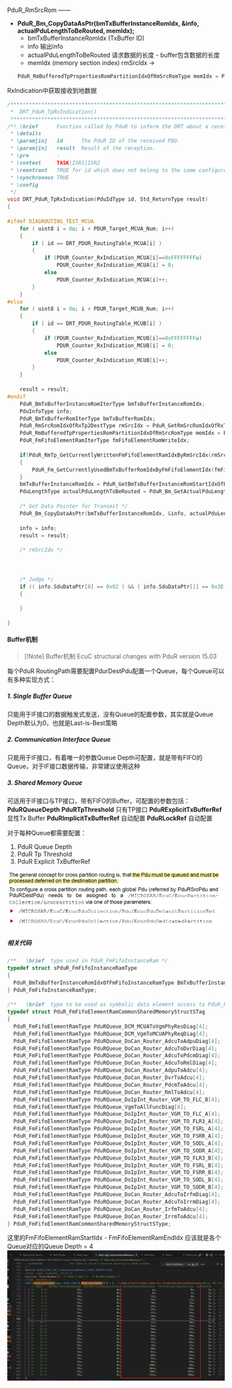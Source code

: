 PduR_RmSrcRom ——



- **PduR_Bm_CopyDataAsPtr(bmTxBufferInstanceRomIdx, &info, actualPduLengthToBeRouted, memIdx);**  
	- bmTxBufferInstanceRomIdx (TxBuffer ID)
	- info 输出info
	- actualPduLengthToBeRouted  请求数据的长度 - buffer包含数据的长度
	- memIdx   (memory section index) rmSrcIdx ->
	```C
	PduR_RmBufferedTpPropertiesRomPartitionIdxOfRmSrcRomType memIdx = PduR_GetRmBufferedTpPropertiesRomPartitionIdxOfRmSrcRom(rmSrcIdx);
	```



RxIndication中获取接收到地数据


```c
/**********************************************************************************************************************
 *  DRT_PduR_TpRxIndication()
 *********************************************************************************************************************/
/*! \brief      Function called by PduR to inform the DRT about a received TP PDU.
 * \details     
 * \param[in]   id      The PduR ID of the received PDU.
 * \param[in]   result  Result of the reception.
 * \pre         -
 * \context     TASK|ISR1|ISR2
 * \reentrant   TRUE for id which does not belong to the same configured port.
 * \synchronous TRUE
 * \config      
 */
void DRT_PduR_TpRxIndication(PduIdType id, Std_ReturnType result)
{

#ifdef DIAGROUTING_TEST_MCUA
    for ( uint8 i = 0u; i < PDUR_Target_MCUA_Num; i++)
    {
        if ( id == DRT_PDUR_RoutingTable_MCUA[i] )
        {
            if (PDUR_Counter_RxIndication_MCUA[i]==0xFFFFFFFFu)
                PDUR_Counter_RxIndication_MCUA[i] = 0;
            else
                PDUR_Counter_RxIndication_MCUA[i]++;
        }
    }
#else
    for ( uint8 i = 0u; i < PDUR_Target_MCUB_Num; i++)
    {
        if ( id == DRT_PDUR_RoutingTable_MCUB[i] )
        {
            if (PDUR_Counter_RxIndication_MCUB[i]==0xFFFFFFFFu)
                PDUR_Counter_RxIndication_MCUB[i] = 0;
            else
                PDUR_Counter_RxIndication_MCUB[i]++;
        }
    }

    result = result;
#endif
    PduR_BmTxBufferInstanceRomIterType bmTxBufferInstanceRomIdx;
    PduInfoType info;
    PduR_BmTxBufferRomIterType bmTxBufferRomIdx;
    PduR_RmSrcRomIdxOfRxTp2DestType rmSrcIdx = PduR_GetRmSrcRomIdxOfRxTp2Dest(id);
    PduR_RmBufferedTpPropertiesRomPartitionIdxOfRmSrcRomType memIdx = PduR_GetRmBufferedTpPropertiesRomPartitionIdxOfRmSrcRom(rmSrcIdx);
    PduR_FmFifoElementRamIterType fmFifoElementRamWriteIdx;

    if(PduR_RmTp_GetCurrentlyWrittenFmFifoElementRamIdxByRmSrcIdx(rmSrcIdx, &fmFifoElementRamWriteIdx) == E_OK) /* SBSW_PDUR_STACK_VARIABLE */ /* COV_PDUR_ROBUSTNESS */
    {
        PduR_Fm_GetCurrentlyUsedBmTxBufferRomIdxByFmFifoElementIdx(fmFifoElementRamWriteIdx, bmTxBufferRomIdx, memIdx); /* SBSW_PDUR_VALID_PTR_ENSURED_BY_CALLING_FUNCTION */
    }
    bmTxBufferInstanceRomIdx = PduR_GetBmTxBufferInstanceRomStartIdxOfBmTxBufferRom(bmTxBufferRomIdx, memIdx);
    PduLengthType actualPduLengthToBeRouted = PduR_Bm_GetActualPduLengthToBeRouted(bmTxBufferInstanceRomIdx, memIdx);

    /* Get Data Pointer for Transmit */
    PduR_Bm_CopyDataAsPtr(bmTxBufferInstanceRomIdx, &info, actualPduLengthToBeRouted, memIdx);       /* SBSW_PDUR_API_CALL_FORWARDING_ID_AND_PTR */

    info = info;
    result = result;

    /* rmSrcIdx */
    


    /* Judge */
    if (( info.SduDataPtr[0] == 0x02 ) && ( info.SduDataPtr[1] == 0x3E))
    {
        
    }

}
```



#### Buffer机制

> [!Note] Buffer机制
> EcuC structural changes with PduR version 15.03


每个PduR RoutingPath需要配置PdurDestPdu配置一个Queue，每个Queue可以有多种实现方式：
##### 1. Single Buffer Queue
只能用于IF接口的数据触发式发送，没有Queue的配置参数，其实就是Queue Depth默认为0，也就是Last-is-Best策略
##### 2. Communication Interface Queue
只能用于IF接口，有着唯一的参数Queue Depth可配置，就是带有FIFO的Queue，对于IF接口数据传输，非常建议使用这种
##### 3. Shared Memory Queue
可适用于IF接口与TP接口，带有FIFO的Buffer，可配置的参数包括：
**PduRQueueDepth**
**PduRTpThreshold**
只有TP接口
**PduRExplicitTxBufferRef**
显性Tx Buffer
**PduRImplicitTxBufferRef**
自动配置
**PduRLockRef**
自动配置

对于每种Queue都需要配置：
1. PduR Queue Depth 
2. PduR Tp Threshold
3. PduR Explicit TxBufferRef

![](../../pics/Pasted%20image%2020240806112430.png)
##### 相关代码
```c
/**   \brief  type used in PduR_FmFifoInstanceRam */
typedef struct sPduR_FmFifoInstanceRamType
{
  PduR_BmTxBufferInstanceRomIdxOfFmFifoInstanceRamType BmTxBufferInstanceRomIdxOfFmFifoInstanceRam;  /**< the index of the 0:1 relation pointing to PduR_BmTxBufferInstanceRom */
} PduR_FmFifoInstanceRamType;

/**   \brief  type to be used as symbolic data element access to PduR_FmFifoElementRam in the partition context CommonSharedMemory */
typedef struct PduR_FmFifoElementRamCommonSharedMemoryStructSTag
{
  PduR_FmFifoElementRamType PduRQueue_DCM_MCUAToVgmPhyResDiag[4];
  PduR_FmFifoElementRamType PduRQueue_DCM_VgmToMCUAPhyReqDiag[4];
  PduR_FmFifoElementRamType PduRQueue_DoCan_Router_AdcuToAdpuDiag[4];
  PduR_FmFifoElementRamType PduRQueue_DoCan_Router_AdcuToDvrDiag[4];
  PduR_FmFifoElementRamType PduRQueue_DoCan_Router_AdcuToPdcmDiag[4];
  PduR_FmFifoElementRamType PduRQueue_DoCan_Router_AdcuToRmlDiag[4];
  PduR_FmFifoElementRamType PduRQueue_DoCan_Router_AdpuToAdcu[4];
  PduR_FmFifoElementRamType PduRQueue_DoCan_Router_DvrToAdcu[4];
  PduR_FmFifoElementRamType PduRQueue_DoCan_Router_PdcmToAdcu[4];
  PduR_FmFifoElementRamType PduRQueue_DoCan_Router_RmlToAdcu[4];
  PduR_FmFifoElementRamType PduRQueue_DoIpInt_Router_VGM_TO_FLC_B[4];
  PduR_FmFifoElementRamType PduRQueue_VgmToAllFuncDiag[8];
  PduR_FmFifoElementRamType PduRQueue_DoIpInt_Router_VGM_TO_FLC_A[4];
  PduR_FmFifoElementRamType PduRQueue_DoIpInt_Router_VGM_TO_FLR3_A[4];
  PduR_FmFifoElementRamType PduRQueue_DoIpInt_Router_VGM_TO_FSRL_A[4];
  PduR_FmFifoElementRamType PduRQueue_DoIpInt_Router_VGM_TO_FSRR_A[4];
  PduR_FmFifoElementRamType PduRQueue_DoIpInt_Router_VGM_TO_SODL_A[4];
  PduR_FmFifoElementRamType PduRQueue_DoIpInt_Router_VGM_TO_SODR_A[4];
  PduR_FmFifoElementRamType PduRQueue_DoIpInt_Router_VGM_TO_FLR3_B[4];
  PduR_FmFifoElementRamType PduRQueue_DoIpInt_Router_VGM_TO_FSRL_B[4];
  PduR_FmFifoElementRamType PduRQueue_DoIpInt_Router_VGM_TO_FSRR_B[4];
  PduR_FmFifoElementRamType PduRQueue_DoIpInt_Router_VGM_TO_SODL_B[4];
  PduR_FmFifoElementRamType PduRQueue_DoIpInt_Router_VGM_TO_SODR_B[4];
  PduR_FmFifoElementRamType PduRQueue_DoCan_Router_AdcuToIrfmDiag[4];
  PduR_FmFifoElementRamType PduRQueue_DoCan_Router_AdcuToIrrmDiag[4];
  PduR_FmFifoElementRamType PduRQueue_DoCan_Router_IrfmToAdcu[4];
  PduR_FmFifoElementRamType PduRQueue_DoCan_Router_IrrmToAdcu[4];
} PduR_FmFifoElementRamCommonSharedMemoryStructSType;
```


这里的FmFifoElementRamStartIdx - FmFifoElementRamEndIdx 应该就是各个Queue对应的Queue Depth = 4
![](../../pics/Pasted%20image%2020240808170943.png)
```c
```


